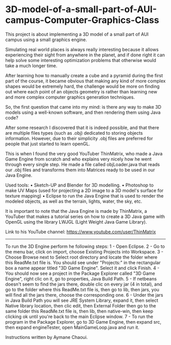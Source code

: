 # 3D-model-of-a-small-part-of-AUI-campus-Computer-Graphics-Class
This project is about implementing a 3D model of a small part of AUI campus using a small graphics engine.

Simulating real world places is always really interesting because it allows experiencing their sight from anywhere in the planet, and if done right it can help solve some interesting optimization problems that otherwise would take a much longer time.

After learning how to manually create a cube and a pyramid during the first part of the course, it became obvious that making any kind of more complex shapes would be extremely hard, the challenge would be more on finding out where each point of an objects geometry is rather than learning new and more complex computer graphics generation techniques.

So, the first question that came into my mind: is there any way to make 3D models using a well-known software, and then rendering them using Java code?

After some research I discovered that it is indeed possible, and that there are multiple files types (such as .obj) dedicated to storing objects information. However, due to their simplicity .obj files are preferred for people that just started to learn openGL.

This is when I found the very good YouTuber ThinMatrix, who made a Java Game Engine from scratch and who explains very nicely how he went through every single step. He made a file called objLoader.java that reads our .obj files and transforms them into Matrices ready to be used in our Java Engine.

Used tools:
• Sketch-UP and Blender for 3D modelling.
• Photoshop to make UV Maps (used for projecting a 2D image to a 3D model's surface for texture mapping)
• Eclipse to run the Java Engine that is used to render the modeled objects, as well as the terrain, lights, water, the sky, etc.

It is important to note that the Java Engine is made by ThinMatrix, a YouTuber that makes a tutorial series on how to create a 3D Java game with OpenGL using the library LWJGL (Light Weight Java Game Library).

Link to his YouTube channel: https://www.youtube.com/user/ThinMatrix

--------------------------------------------------------------------

To run the 3D Engine perform he following steps:
1 - Open Eclipse.
2 - Go to the menu bar, click on import, choose Existing Projects into Workspace.
3 - Choose Browse next to Select root directory and locate the folder where this ReadMe.txt file is. You should see under "Projects:" in the rectangular box a name appear titled "3D Game Engine". Select it and click Finish.
4 - You should now see a project in the Package Explorer called "3D Game Engine", right clic on it, go to properties, Java Build Path.
5 - If netbeans doesn't seem to find the jars there, double clic on every jar (4 in total), and go to the folder where this ReadMe.txt file is, then go to lib, then jars, you will find all the jars there, choose the corresponding one.
6 - Under the jars in Java Build Path you will see JRE System Library, expand it, then select Native library location, then clic edit, then External Folder then go to the same folder this ReadMe.txt file is, then lib, then native-win, then keep clicking ok until you're back to the main Eclipse window.
7 - To run the program in the Package Explorer, go to 3D Game Engine, then expand src, then expand engineTester, open MainGameLoop.java and run it.

Instructions written by Aymane Chaoui.
